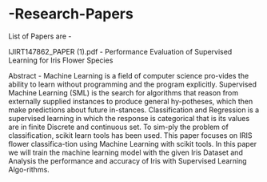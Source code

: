 # -Research-Papers
List of Papers are -

IJIRT147862_PAPER (1).pdf - Performance Evaluation of Supervised Learning for Iris Flower Species

Abstract - Machine Learning is a field of computer science pro-vides the ability to learn without programming and the program explicitly. Supervised Machine Learning (SML) is the search for algorithms that reason from externally supplied instances to produce general hy-potheses, which then make predictions about future in-stances. Classification and Regression is a supervised learning in which the response is categorical that is its values are in finite Discrete and continuous set. To sim-ply the problem of classification, scikit learn tools has been used. This paper focuses on IRIS flower classifica-tion using Machine Learning with scikit tools. In this paper we will train the machine learning model with the given Iris Dataset and Analysis the performance and accuracy of Iris with Supervised Learning Algo-rithms.
